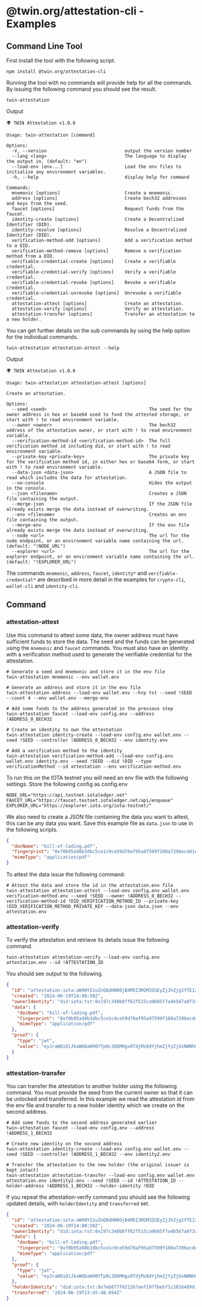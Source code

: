 # @twin.org/attestation-cli - Examples

## Command Line Tool

First install the tool with the following script.

```shell
npm install @twin.org/attestation-cli
```

Running the tool with no commands will provide help for all the commands. By issuing the following command you should see the result.

```shell
twin-attestation
```

Output

```shell
🌍 TWIN Attestation v1.0.0

Usage: twin-attestation [command]

Options:
  -V, --version                             output the version number
  --lang <lang>                             The language to display the output in. (default: "en")
  --load-env [env...]                       Load the env files to initialise any environment variables.
  -h, --help                                display help for command

Commands:
  mnemonic [options]                        Create a mnemonic.
  address [options]                         Create bech32 addresses and keys from the seed.
  faucet [options]                          Request funds from the faucet.
  identity-create [options]                 Create a Decentralized Identifier (DID).
  identity-resolve [options]                Resolve a Decentralized Identifier (DID).
  verification-method-add [options]         Add a verification method to a DID.
  verification-method-remove [options]      Remove a verification method from a DID.
  verifiable-credential-create [options]    Create a verifiable credential.
  verifiable-credential-verify [options]    Verify a verifiable credential.
  verifiable-credential-revoke [options]    Revoke a verifiable credential.
  verifiable-credential-unrevoke [options]  Unrevoke a verifiable credential.
  attestation-attest [options]              Create an attestation.
  attestation-verify [options]              Verify an attestation.
  attestation-transfer [options]            Transfer an attestation to a new holder.
```

You can get further details on the sub commands by using the help option for the individual commands.

```shell
twin-attestation attestation-attest --help
```

Output

```shell
🌍 TWIN Attestation v1.0.0

Usage: twin-attestation attestation-attest [options]

Create an attestation.

Options:
  --seed <seed>                                      The seed for the owner address in hex or base64 used to fund the attested storage, or start with ! to read environment variable.
  --owner <owner>                                    The bech32 address of the attestation owner, or start with ! to read environment variable.
  --verification-method-id <verification-method-id>  The full verification method id including did, or start with ! to read environment variable.
  --private-key <private-key>                        The private key for the verification method id, in either hex or base64 form, or start with ! to read environment variable.
  --data-json <data-json>                            A JSON file to read which includes the data for attestation.
  --no-console                                       Hides the output in the console.
  --json <filename>                                  Creates a JSON file containing the output.
  --merge-json                                       If the JSON file already exists merge the data instead of overwriting.
  --env <filename>                                   Creates an env file containing the output.
  --merge-env                                        If the env file already exists merge the data instead of overwriting.
  --node <url>                                       The url for the node endpoint, or an environment variable name containing the url. (default: "!NODE_URL")
  --explorer <url>                                   The url for the explorer endpoint, or an environment variable name containing the url. (default: "!EXPLORER_URL")
```

The commands `mnemonic`, `address`, `faucet`, `identity*` and `verifiable-credential*` are described in more detail in the examples for `crypto-cli`, `wallet-cli` and `identity-cli`.

## Command

### attestation-attest

Use this command to attest some data, the owner address must have sufficient funds to store the data. The seed and the funds can be generated using the `mnemonic` and `faucet` commands. You must also have an identity with a verification method used to generate the verifiable credential for the attestation.

```shell
# Generate a seed and mnemonic and store it in the env file
twin-attestation mnemonic --env wallet.env

# Generate an address and store it in the env file
twin-attestation address --load-env wallet.env --hrp tst --seed !SEED --count 4 --env wallet.env --merge-env

# Add some funds to the address generated in the previous step
twin-attestation faucet --load-env config.env --address !ADDRESS_0_BECH32

# Create an identity to own the attestation
twin-attestation identity-create --load-env config.env wallet.env --seed !SEED --controller !ADDRESS_0_BECH32 --env identity.env

# Add a verification method to the identity
twin-attestation verification-method-add --load-env config.env wallet.env identity.env --seed !SEED --did !DID --type verificationMethod --id attestation --env verification-method.env

```

To run this on the IOTA testnet you will need an env file with the following settings. Store the following config as config.env

```shell
NODE_URL="https://api.testnet.iotaledger.net"
FAUCET_URL="https://faucet.testnet.iotaledger.net/api/enqueue"
EXPLORER_URL="https://explorer.iota.org/iota-testnet/"
```

We also need to create a JSON file containing the data you want to attest, this can be any data you want. Save this example file as `data.json` to use in the following scripts.

```json
{
  "docName": "bill-of-lading.pdf",
  "fingerprint": "0xf0b95a98b3dbc5ce1c9ce59d70af95a97599f100a7296ecdd1eb108bebfa047f",
  "mimeType": "application/pdf"
}
```

To attest the data issue the following command:

```shell
# Attest the data and store the id in the attestation.env file
twin-attestation attestation-attest --load-env config.env wallet.env verification-method.env --seed !SEED --owner !ADDRESS_0_BECH32 --verification-method-id !DID_VERIFICATION_METHOD_ID --private-key !DID_VERIFICATION_METHOD_PRIVATE_KEY --data-json data.json --env attestation.env
```

### attestation-verify

To verify the attestation and retrieve its details issue the following command.

```shell
twin-attestation attestation-verify --load-env config.env attestation.env --id !ATTESTATION_ID
```

You should see output to the following.

```json
{
  "id": "attestation:iota:aW90YS1uZnQ6dHN0OjB4MDI3M2M3ZGEyZjJhZjg1YTE1ZWMwZTQ0OWRmOWI3NTQwNWYzYWExOTQzZmYzMjJkM2ZlODIxMDFlNzEzMzYxYg==",
  "created": "2024-06-19T14:08:50Z",
  "ownerIdentity": "did:iota:tst:0x197c348b8ff62f515ca9685f7a4b567a073a0e6c492c641fdd029d909126da93",
  "data": {
    "docName": "bill-of-lading.pdf",
    "fingerprint": "0xf0b95a98b3dbc5ce1c9ce59d70af95a97599f100a7296ecdd1eb108bebfa047f",
    "mimeType": "application/pdf"
  },
  "proof": {
    "type": "jwt",
    "value": "eyJraWQiOiJkaWQ6aW90YTp0c3Q6MHgxOTdjMzQ4YjhmZjYyZjUxNWNhOTY4NWY3YTRiNTY3YTA3M2EwZTZjNDkyYzY0MWZkZDAyOWQ5MDkxMjZkYTkzI2F0dGVzdGF0aW9uIiwidHlwIjoiSldUIiwiYWxnIjoiRWREU0EifQ.eyJpc3MiOiJkaWQ6aW90YTp0c3Q6MHgxOTdjMzQ4YjhmZjYyZjUxNWNhOTY4NWY3YTRiNTY3YTA3M2EwZTZjNDkyYzY0MWZkZDAyOWQ5MDkxMjZkYTkzIiwibmJmIjoxNzE4ODA2MTMwLCJ2YyI6eyJAY29udGV4dCI6Imh0dHBzOi8vd3d3LnczLm9yZy8yMDE4L2NyZWRlbnRpYWxzL3YxIiwidHlwZSI6IlZlcmlmaWFibGVDcmVkZW50aWFsIiwiY3JlZGVudGlhbFN1YmplY3QiOnsiZG9jTmFtZSI6ImJpbGwtb2YtbGFkaW5nLnBkZiIsImZpbmdlcnByaW50IjoiMHhmMGI5NWE5OGIzZGJjNWNlMWM5Y2U1OWQ3MGFmOTVhOTc1OTlmMTAwYTcyOTZlY2RkMWViMTA4YmViZmEwNDdmIiwibWltZVR5cGUiOiJhcHBsaWNhdGlvbi9wZGYifX19.7MF1NR5glR_4XIAAgo_BhZ-nlJKLE3T5GS4zEsBRTHK8_nV-RsZupdEJw_F62f6pj1nGP2xVV7M3yCjPG7G5Dg"
  }
}
```

### attestation-transfer

You can transfer the attestation to another holder using the following command. You must provide the seed from the current owner so that it can be unlocked and transferred. In this example we read the attestation id from the env file and transfer to a new holder identity which we create on the second address.

```shell
# Add some funds to the second address generated earlier
twin-attestation faucet --load-env config.env --address !ADDRESS_1_BECH32

# Create new identity on the second address
twin-attestation identity-create --load-env config.env wallet.env --seed !SEED --controller !ADDRESS_1_BECH32 --env identity2.env

# Transfer the attestation to the new holder (the original issuer is kept intact)
twin-attestation attestation-transfer --load-env config.env wallet.env attestation.env identity2.env --seed !SEED --id !ATTESTATION_ID --holder-address !ADDRESS_1_BECH32 --holder-identity !DID
```

If you repeat the attestation-verify command you should see the following updated details, with `holderIdentity` and `transferred` set.

```json
{
  "id": "attestation:iota:aW90YS1uZnQ6dHN0OjB4MDI3M2M3ZGEyZjJhZjg1YTE1ZWMwZTQ0OWRmOWI3NTQwNWYzYWExOTQzZmYzMjJkM2ZlODIxMDFlNzEzMzYxYg==",
  "created": "2024-06-19T14:08:50Z",
  "ownerIdentity": "did:iota:tst:0x197c348b8ff62f515ca9685f7a4b567a073a0e6c492c641fdd029d909126da93",
  "data": {
    "docName": "bill-of-lading.pdf",
    "fingerprint": "0xf0b95a98b3dbc5ce1c9ce59d70af95a97599f100a7296ecdd1eb108bebfa047f",
    "mimeType": "application/pdf"
  },
  "proof": {
    "type": "jwt",
    "value": "eyJraWQiOiJkaWQ6aW90YTp0c3Q6MHgxOTdjMzQ4YjhmZjYyZjUxNWNhOTY4NWY3YTRiNTY3YTA3M2EwZTZjNDkyYzY0MWZkZDAyOWQ5MDkxMjZkYTkzI2F0dGVzdGF0aW9uIiwidHlwIjoiSldUIiwiYWxnIjoiRWREU0EifQ.eyJpc3MiOiJkaWQ6aW90YTp0c3Q6MHgxOTdjMzQ4YjhmZjYyZjUxNWNhOTY4NWY3YTRiNTY3YTA3M2EwZTZjNDkyYzY0MWZkZDAyOWQ5MDkxMjZkYTkzIiwibmJmIjoxNzE4ODA2MTMwLCJ2YyI6eyJAY29udGV4dCI6Imh0dHBzOi8vd3d3LnczLm9yZy8yMDE4L2NyZWRlbnRpYWxzL3YxIiwidHlwZSI6IlZlcmlmaWFibGVDcmVkZW50aWFsIiwiY3JlZGVudGlhbFN1YmplY3QiOnsiZG9jTmFtZSI6ImJpbGwtb2YtbGFkaW5nLnBkZiIsImZpbmdlcnByaW50IjoiMHhmMGI5NWE5OGIzZGJjNWNlMWM5Y2U1OWQ3MGFmOTVhOTc1OTlmMTAwYTcyOTZlY2RkMWViMTA4YmViZmEwNDdmIiwibWltZVR5cGUiOiJhcHBsaWNhdGlvbi9wZGYifX19.7MF1NR5glR_4XIAAgo_BhZ-nlJKLE3T5GS4zEsBRTHK8_nV-RsZupdEJw_F62f6pj1nGP2xVV7M3yCjPG7G5Dg"
  },
  "holderIdentity": "did:iota:tst:0x7eb877f0212b7aef197fbebf1c2816489d16b6a619f730cb3a371ace1075aed0",
  "transferred": "2024-06-19T13:45:40.694Z"
}
```
